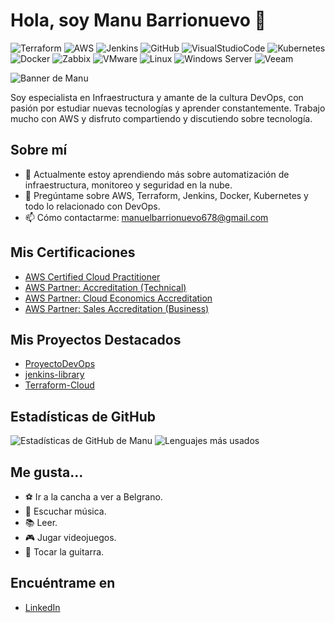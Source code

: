 # Hola, soy Manu Barrionuevo 👋

![Terraform](https://img.shields.io/badge/-Terraform-623CE4?style=flat-square&logo=terraform)
![AWS](https://img.shields.io/badge/-Amazon%20AWS-FF9900?style=flat-square&logo=amazon-aws)
![Jenkins](https://img.shields.io/badge/-Jenkins-D24939?style=flat-square&logo=jenkins)
![GitHub](https://img.shields.io/badge/-GitHub-181717?style=flat-square&logo=github)
![VisualStudioCode](https://img.shields.io/badge/-Visual%20Studio%20Code-007ACC?style=flat-square&logo=visual-studio-code)
![Kubernetes](https://img.shields.io/badge/-Kubernetes-326CE5?style=flat-square&logo=kubernetes)
![Docker](https://img.shields.io/badge/-Docker-2496ED?style=flat-square&logo=docker)
![Zabbix](https://img.shields.io/badge/-Zabbix-3C679A?style=flat-square&logo=zabbix)
![VMware](https://img.shields.io/badge/-VMware-607078?style=flat-square&logo=vmware)
![Linux](https://img.shields.io/badge/-Linux-FCC624?style=flat-square&logo=linux)
![Windows Server](https://img.shields.io/badge/-Windows%20Server-0078D6?style=flat-square&logo=windows)
![Veeam](https://img.shields.io/badge/-Veeam-00B336?style=flat-square&logo=veeam)



![Banner de Manu](https://i.imgur.com/5tCw87R.jpeg)

Soy especialista en Infraestructura y amante de la cultura DevOps, con pasión por estudiar nuevas tecnologías y aprender constantemente. Trabajo mucho con AWS y disfruto compartiendo y discutiendo sobre tecnología.

## Sobre mí
- 🌱 Actualmente estoy aprendiendo más sobre automatización de infraestructura, monitoreo y seguridad en la nube.
- 💬 Pregúntame sobre AWS, Terraform, Jenkins, Docker, Kubernetes y todo lo relacionado con DevOps.
- 📫 Cómo contactarme: [manuelbarrionuevo678@gmail.com](mailto:manuelbarrionuevo678@gmail.com)

## Mis Certificaciones

- [AWS Certified Cloud Practitioner](https://www.credly.com/badges/7f02ce4a-62d4-49c5-a4f6-297967ef2e01)
- [AWS Partner: Accreditation (Technical)](https://www.credly.com/badges/fd2f4232-9707-4568-a3e5-38ae0ad1dab5)
- [AWS Partner: Cloud Economics Accreditation](https://www.credly.com/badges/2ca88817-fe22-4e23-a321-1cfa31d537ed)
- [AWS Partner: Sales Accreditation (Business)](https://credly.com/badges/0256279e-a1ff-4f7f-8f17-811532408758)



## Mis Proyectos Destacados
- [ProyectoDevOps](https://github.com/manuBarriouevo/ProyectoDevOps)
- [jenkins-library](https://github.com/manuBarriouevo/jenkins-library)
- [Terraform-Cloud](https://github.com/manuBarriouevo/Terraform-Cloud)
  
## Estadísticas de GitHub
![Estadísticas de GitHub de Manu](https://github-readme-stats.vercel.app/api?username=manuBarrionuevo&show_icons=true&theme=light)
![Lenguajes más usados](https://github-readme-stats.vercel.app/api/top-langs/?username=manuBarrionuevo&layout=compact)



## Me gusta...
- ⚽ Ir a la cancha a ver a Belgrano.
- 🎵 Escuchar música.
- 📚 Leer.
- 🎮 Jugar videojuegos.
- 🎸 Tocar la guitarra.

## Encuéntrame en
- [LinkedIn](https://www.linkedin.com/in/manuel-barrionuevo-7b5946196)
